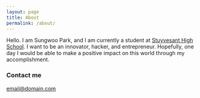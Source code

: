 ```yaml
---
layout: page
title: About
permalink: /about/
---
```


Hello. I am Sungwoo Park, and I am currently a student at [Stuyvesant High School](http://www.stuy.edu "Stuyvesant High School").
I want to be an innovator, hacker, and entrepreneur. Hopefully, one day I would be able to make a positive impact on this world
through my accomplishment.

### Contact me

[email@domain.com](mailto:email@domain.com)
